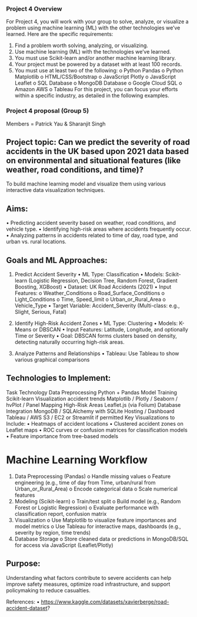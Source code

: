 ### Project 4 Overview
For Project 4, you will work with your group to solve, analyze, or visualize a problem using machine learning (ML) with the other technologies we’ve learned. Here are the specific requirements:
1.	Find a problem worth solving, analyzing, or visualizing.
2.	Use machine learning (ML) with the technologies we’ve learned.
3.	You must use Scikit-learn and/or another machine learning library.
4.	Your project must be powered by a dataset with at least 100 records.
5.	You must use at least two of the following:
o	Python Pandas
o	Python Matplotlib
o	HTML/CSS/Bootstrap
o	JavaScript Plotly
o	JavaScript Leaflet
o	SQL Database
o	MongoDB Database
o	Google Cloud SQL
o	Amazon AWS
o	Tableau
For this project, you can focus your efforts within a specific industry, as detailed in the following examples.


### Project 4 proposal (Group 5)
Members = Patrick Yau & Sharanjit Singh

## Project topic: Can we predict the severity of road accidents in the UK based upon 2021 data based on environmental and situational features (like weather, road conditions, and time)?
To build machine learning model and visualize them using various interactive data visualization techniques.

## Aims: 
•	Predicting accident severity based on weather, road conditions, and vehicle type.
•	Identifying high-risk areas where accidents frequently occur.
•	Analyzing patterns in accidents related to time of day, road type, and urban vs. rural locations.

## Goals and ML Approaches:

1. Predict Accident Severity
•	ML Type: Classification
•	Models: Scikit-learn (Logistic Regression, Decision Tree, Random Forest, Gradient Boosting, XGBoost)
•	Dataset: UK Road Accidents (2021)
•	Input Features:
o	Weather_Conditions
o	Road_Surface_Conditions
o	Light_Conditions
o	Time, Speed_limit
o	Urban_or_Rural_Area
o	Vehicle_Type
•	Target Variable: Accident_Severity (Multi-class: e.g., Slight, Serious, Fatal)

3. Identify High-Risk Accident Zones
•	ML Type: Clustering
•	Models: K-Means or DBSCAN
•	Input Features: Latitude, Longitude, and optionally Time or Severity
•	Goal: DBSCAN forms clusters based on density, detecting naturally occurring high-risk areas.

4. Analyze Patterns and Relationships
•	Tableau: Use Tableau to show various graphical comparisons

## Technologies to Implement:
Task	Technology
Data Preprocessing	Python + Pandas
Model Training	Scikit-learn
Visualization accident trends	Matplotlib / Plotly / Seaborn / hvPlot / Panel
Mapping High-Risk Areas	Leaflet.js (via Folium)
Database Integration	MongoDB / SQLAlchemy with SQLite
Hosting / Dashboard	Tableau / AWS S3 / EC2 or Streamlit if permitted
Key Visualizations to Include:
•	Heatmaps of accident locations
•	Clustered accident zones on Leaflet maps
•	ROC curves or confusion matrices for classification models
•	Feature importance from tree-based models

# Machine Learning Workflow
1.	Data Preprocessing (Pandas)
o	Handle missing values
o	Feature engineering (e.g., time of day from Time, urban/rural from Urban_or_Rural_Area)
o	Encode categorical data
o	Scale numerical features
2.	Modeling (Scikit-learn)
o	Train/test split
o	Build model (e.g., Random Forest or Logistic Regression)
o	Evaluate performance with classification report, confusion matrix
3.	Visualization
o	Use Matplotlib to visualize feature importances and model metrics
o	Use Tableau for interactive maps, dashboards (e.g., severity by region, time trends)
4.	Database Storage
o	Store cleaned data or predictions in MongoDB/SQL for access via JavaScript (Leaflet/Plotly)

## Purpose:
Understanding what factors contribute to severe accidents can help improve safety measures, optimize road infrastructure, and support policymaking to reduce casualties.

References:
•	https://www.kaggle.com/datasets/xavierberge/road-accident-dataset?
